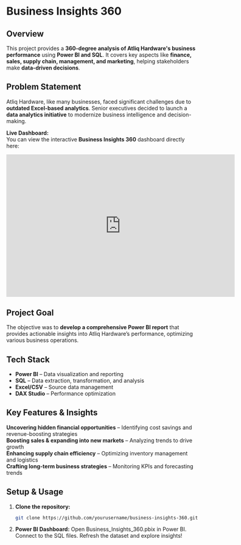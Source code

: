 # **Business Insights 360**  

## **Overview**    

This project provides a **360-degree analysis of Atliq Hardware's business performance** using **Power BI and SQL**. It covers key aspects like **finance, sales, supply chain, management, and marketing**, helping stakeholders make **data-driven decisions**.   

## **Problem Statement**  
Atliq Hardware, like many businesses, faced significant challenges due to **outdated Excel-based analytics**. Senior executives decided to launch a **data analytics initiative** to modernize business intelligence and decision-making. 

**Live Dashboard:**  
You can view the interactive **Business Insights 360** dashboard directly here:

<iframe title="business_insights_360" width="600" height="373.5" src="https://app.powerbi.com/view?r=eyJrIjoiNWFjNjc3ZTktOWNlMy00OTY0LWIzNGQtNmUzM2IxMjAzNzJiIiwidCI6ImM2ZTU0OWIzLTVmNDUtNDAzMi1hYWU5LWQ0MjQ0ZGM1YjJjNCJ9" frameborder="0" allowFullScreen="true"></iframe>

## **Project Goal**  
The objective was to **develop a comprehensive Power BI report** that provides actionable insights into Atliq Hardware’s performance, optimizing various business operations.  

## **Tech Stack**  
- **Power BI** – Data visualization and reporting  
- **SQL** – Data extraction, transformation, and analysis  
- **Excel/CSV** – Source data management  
- **DAX Studio** – Performance optimization  

## **Key Features & Insights**    
**Uncovering hidden financial opportunities** – Identifying cost savings and revenue-boosting strategies  
**Boosting sales & expanding into new markets** – Analyzing trends to drive growth  
**Enhancing supply chain efficiency** – Optimizing inventory management and logistics  
**Crafting long-term business strategies** – Monitoring KPIs and forecasting trends  

## **Setup & Usage**  
1. **Clone the repository:**  
   ```bash
   git clone https://github.com/yourusername/business-insights-360.git
2. **Power BI Dashboard:**
Open Business_Insights_360.pbix in Power BI.
Connect to the SQL files.
Refresh the dataset and explore insights!
